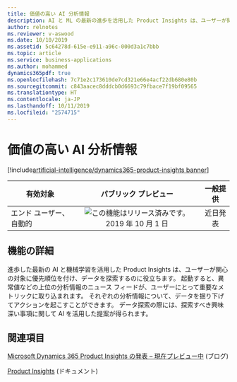 ```yaml
---
title: 価値の高い AI 分析情報
description: AI と ML の最新の進歩を活用した Product Insights は、ユーザーが関心の対象に優先順位を付け、データを探索するのに役立ちます。 起動すると、異常値などの上位の分析情報のニュース フィードが、ユーザーにとって重要なメトリックに取り込まれます。 それぞれの分析情報について、データを掘り下げてアクションを起こすことができます。 データ探索の際には、探索すべき興味深い事項に関して AI を活用した提案が得られます。
author: relnotes
ms.reviewer: v-aswood
ms.date: 10/10/2019
ms.assetid: 5c64278d-615e-e911-a96c-000d3a1c7bbb
ms.topic: article
ms.service: business-applications
ms.author: mohammed
dynamics365pdf: true
ms.openlocfilehash: 7c71e2c173610de7cd321e66e4acf22db680e80b
ms.sourcegitcommit: c843aacec8dddcb0d6693c79fbace7f19bf09565
ms.translationtype: HT
ms.contentlocale: ja-JP
ms.lasthandoff: 10/11/2019
ms.locfileid: "2574715"
---
```

# <a name="high-value-ai-insights"></a>価値の高い AI 分析情報
[!include[artificial-intelligence/dynamics365-product-insights banner](../includes/artificial-intelligence/dynamics365-product-insights.md)]

| 有効対象    |  パブリック プレビュー | 一般提供 | 
| ---------- | :----------: |:----------: |
|エンド ユーザー、自動的|![この機能はリリース済みです。](/dynamics365-release-plan/media/green-checkmark.png "この機能はリリース済みです。") 2019 年 10 月 1 日| 近日発表|






## <a name="feature-details"></a>機能の詳細
<!--feature detail start -->
進歩した最新の AI と機械学習を活用した Product Insights は、ユーザーが関心の対象に優先順位を付け、データを探索するのに役立ちます。 起動すると、異常値などの上位の分析情報のニュース フィードが、ユーザーにとって重要なメトリックに取り込まれます。 それぞれの分析情報について、データを掘り下げてアクションを起こすことができます。 データ探索の際には、探索すべき興味深い事項に関して AI を活用した提案が得られます。
<!--feature detail end -->










## <a name="see-also"></a>関連項目

[Microsoft Dynamics 365 Product Insights の発表 – 現在プレビュー中](https://cloudblogs.microsoft.com/dynamics365/bdm/2019/10/02/announcing-microsoft-dynamics-365-product-insights-now-in-preview/) (ブログ)

[Product Insights](https://docs.microsoft.com/dynamics365/product-insights/) (ドキュメント)
